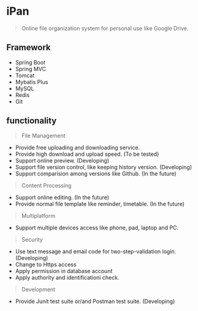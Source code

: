 # iPan
> Online file organization system for personal use like Google Drive. 

## Framework
- Spring Boot
- Spring MVC
- Tomcat
- Mybatis Plus
- MySQL
- Redis
- Git

## functionality
> File Management
- Provide free uploading and downloading service.
- Provide high download and upload speed. (To be tested)
- Support online preview. (Developing)
- Support file version control, like keeping history version. (Developing)
- Support comparision among versions like Github. (In the future)

> Content Processing
- Support online editing. (In the future)
- Provide normal file template like reminder, timetable. (In the future)

> Multiplatform
- Support multiple devices access like phone, pad, laptop and PC.

> Security
- Use text message and email code for two-step-validation login. (Developing)
- Change to Https access
- Apply permission in database account
- Apply authority and identificationi check.

> Development
- Provide Junit test suite or/and Postman test suite. (Developing)

